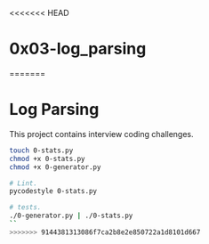 <<<<<<< HEAD
# 0x03-log_parsing
=======
# Log Parsing

This project contains interview coding challenges.

```bash
touch 0-stats.py
chmod +x 0-stats.py
chmod +x 0-generator.py

# Lint.
pycodestyle 0-stats.py

# tests.
./0-generator.py | ./0-stats.py 
``
>>>>>>> 9144381313086f7ca2b8e2e850722a1d8101d667
